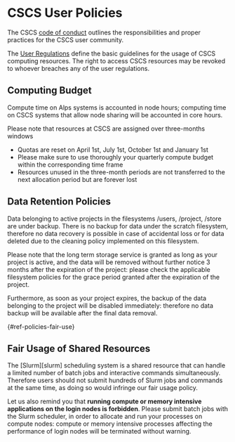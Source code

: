 # CSCS User Policies

The CSCS [code of conduct](code-of-conduct.md) outlines the responsibilities and proper practices for the CSCS user community.

The [User Regulations](regulations.md) define the basic guidelines for the usage of CSCS computing resources. The right to access CSCS resources may be revoked to whoever breaches any of the user regulations.

## Computing Budget

Compute time on Alps systems is accounted in node hours; computing time on CSCS systems that allow node sharing will be accounted in core hours.

Please note that resources at CSCS are assigned over three-months windows

* Quotas are reset on April 1st, July 1st, October 1st and January 1st
* Please make sure to use thoroughly your quarterly compute budget within the corresponding time frame
* Resources unused in the three-month periods are not transferred to the next allocation period but are forever lost

## Data Retention Policies

Data belonging to active projects in the filesystems /users, /project, /store are under backup. There is no backup for data under the scratch filesystem, therefore no data recovery is possible in case of accidental loss or for data deleted due to the cleaning policy implemented on this filesystem.

Please note that the long term storage service is granted as long as your project is active, and the data will be removed without further notice 3 months after the expiration of the project: please check the applicable filesystem policies for the grace period granted after the expiration of the project.

Furthermore, as soon as your project expires, the backup of the data belonging to the project will be disabled immediately: therefore no data backup will be available after the final data removal.

[](){#ref-policies-fair-use}
## Fair Usage of Shared Resources

The [Slurm][slurm] scheduling system is a shared resource that can handle a limited number of batch jobs and interactive commands simultaneously. Therefore users should not submit hundreds of Slurm jobs and commands at the same time, as doing so would infringe our fair usage policy.

Let us also remind you that **running compute or memory intensive applications on the login nodes is forbidden**. Please submit batch jobs with the Slurm scheduler, in order to allocate and run your processes on compute nodes: compute or memory intensive processes affecting the performance of login nodes will be terminated without warning.
